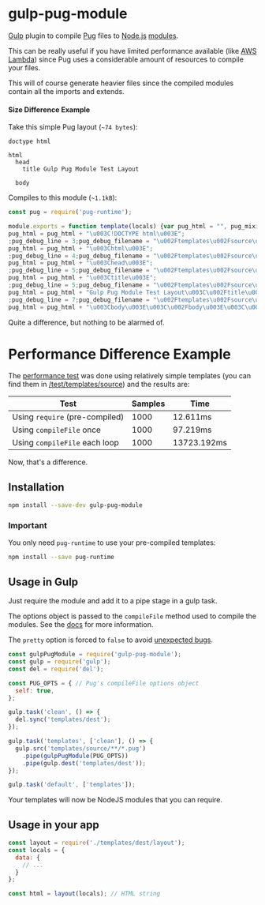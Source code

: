 # gulp-pug-module

[Gulp](https://github.com/gulpjs/gulp) plugin to compile [Pug](https://pugjs.org) files to [Node.js](https://nodejs.org) [modules](https://nodejs.org/docs/latest-v6.x/api/modules.html).

This can be really useful if you have limited performance available (like [AWS Lambda](https://aws.amazon.com/lambda)) since Pug uses a considerable amount of resources to compile your files.

This will of course generate heavier files since the compiled modules contain all the imports and extends.

#### Size Difference Example

Take this simple Pug layout (`~74 bytes`):

```pug
doctype html

html
  head
    title Gulp Pug Module Test Layout

  body
```

Compiles to this module (`~1.1kB`):

```js
const pug = require('pug-runtime');

module.exports = function template(locals) {var pug_html = "", pug_mixins = {}, pug_interp;var pug_debug_filename, pug_debug_line;try {;pug_debug_line = 1;pug_debug_filename = "\u002Ftemplates\u002Fsource\u002Fsimple.pug";
pug_html = pug_html + "\u003C!DOCTYPE html\u003E";
;pug_debug_line = 3;pug_debug_filename = "\u002Ftemplates\u002Fsource\u002Fsimple.pug";
pug_html = pug_html + "\u003Chtml\u003E";
;pug_debug_line = 4;pug_debug_filename = "\u002Ftemplates\u002Fsource\u002Fsimple.pug";
pug_html = pug_html + "\u003Chead\u003E";
;pug_debug_line = 5;pug_debug_filename = "\u002Ftemplates\u002Fsource\u002Fsimple.pug";
pug_html = pug_html + "\u003Ctitle\u003E";
;pug_debug_line = 5;pug_debug_filename = "\u002Ftemplates\u002Fsource\u002Fsimple.pug";
pug_html = pug_html + "Gulp Pug Module Test Layout\u003C\u002Ftitle\u003E\u003C\u002Fhead\u003E";
;pug_debug_line = 7;pug_debug_filename = "\u002Ftemplates\u002Fsource\u002Fsimple.pug";
pug_html = pug_html + "\u003Cbody\u003E\u003C\u002Fbody\u003E\u003C\u002Fhtml\u003E";} catch (err) {pug.rethrow(err, pug_debug_filename, pug_debug_line);};return pug_html;};
```

Quite a difference, but nothing to be alarmed of.


# Performance Difference Example

The [performance test](/test/perf.js) was done using relatively simple templates (you can find them in [/test/templates/source](/test/templates/source)) and the results are:

Test | Samples | Time
---|---|---
Using `require` (pre-compiled) | 1000 | 12.611ms
Using `compileFile` once | 1000 | 97.219ms
Using `compileFile` each loop | 1000 | 13723.192ms

Now, that's a difference.


## Installation

```sh
npm install --save-dev gulp-pug-module
```


### Important

You only need `pug-runtime` to use your pre-compiled templates:

```sh
npm install --save pug-runtime
```


## Usage in Gulp

Just require the module and add it to a pipe stage in a gulp task.

The options object is passed to the `compileFile` method used to compile the modules. See the [docs](https://pugjs.org/api/reference.html#pugcompilefilepath-options) for more information.

The `pretty` option is forced to `false` to avoid [unexpected bugs](https://pugjs.org/api/reference.html#options).

```js
const gulpPugModule = require('gulp-pug-module');
const gulp = require('gulp');
const del = require('del');

const PUG_OPTS = { // Pug's compileFile options object
  self: true,
};

gulp.task('clean', () => {
  del.sync('templates/dest');
});

gulp.task('templates', ['clean'], () => {
  gulp.src('templates/source/**/*.pug')
    .pipe(gulpPugModule(PUG_OPTS))
    .pipe(gulp.dest('templates/dest'));
});

gulp.task('default', ['templates']);
```

Your templates will now be NodeJS modules that you can require.


## Usage in your app

```js
const layout = require('./templates/dest/layout');
const locals = {
  data: {
    // ...
  }
};

const html = layout(locals); // HTML string
```
